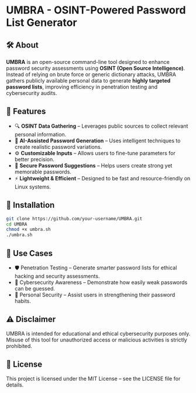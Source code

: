# UMBRA - OSINT-Powered Password List Generator  

## 🛠 About  

**UMBRA** is an open-source command-line tool designed to enhance password security assessments using **OSINT (Open Source Intelligence)**. Instead of relying on brute force or generic dictionary attacks, UMBRA gathers publicly available personal data to generate **highly targeted password lists**, improving efficiency in penetration testing and cybersecurity audits.  

## 🚀 Features  

- 🔍 **OSINT Data Gathering** – Leverages public sources to collect relevant personal information.  
- 🤖 **AI-Assisted Password Generation** – Uses intelligent techniques to create realistic password variations.  
- ⚙️ **Customizable Inputs** – Allows users to fine-tune parameters for better precision.  
- 🔐 **Secure Password Suggestions** – Helps users create strong yet memorable passwords.  
- ⚡ **Lightweight & Efficient** – Designed to be fast and resource-friendly on Linux systems.  

## 🔧 Installation  

```bash
git clone https://github.com/your-username/UMBRA.git
cd UMBRA
chmod +x umbra.sh
./umbra.sh
```

## 📌 Use Cases
- 🛡️ Penetration Testing – Generate smarter password lists for ethical hacking and security assessments.
- 📢 Cybersecurity Awareness – Demonstrate how easily weak passwords can be guessed.
- 🔑 Personal Security – Assist users in strengthening their password habits.

## ⚠️ Disclaimer
UMBRA is intended for educational and ethical cybersecurity purposes only. Misuse of this tool for unauthorized access or malicious activities is strictly prohibited.

## 📜 License
This project is licensed under the MIT License – see the LICENSE file for details.
